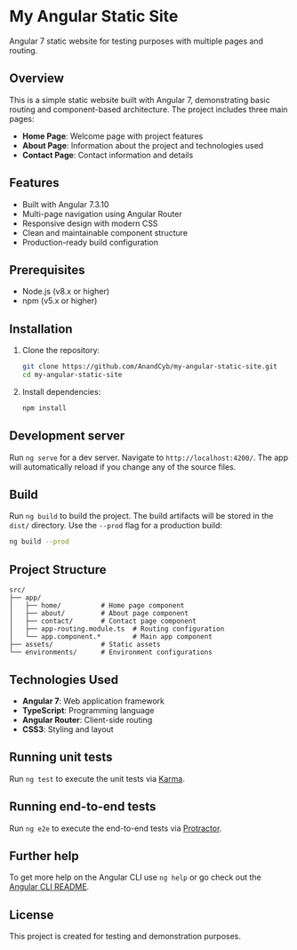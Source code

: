 # My Angular Static Site

Angular 7 static website for testing purposes with multiple pages and routing.

## Overview

This is a simple static website built with Angular 7, demonstrating basic routing and component-based architecture. The project includes three main pages:

- **Home Page**: Welcome page with project features
- **About Page**: Information about the project and technologies used
- **Contact Page**: Contact information and details

## Features

- Built with Angular 7.3.10
- Multi-page navigation using Angular Router
- Responsive design with modern CSS
- Clean and maintainable component structure
- Production-ready build configuration

## Prerequisites

- Node.js (v8.x or higher)
- npm (v5.x or higher)

## Installation

1. Clone the repository:
   ```bash
   git clone https://github.com/AnandCyb/my-angular-static-site.git
   cd my-angular-static-site
   ```

2. Install dependencies:
   ```bash
   npm install
   ```

## Development server

Run `ng serve` for a dev server. Navigate to `http://localhost:4200/`. The app will automatically reload if you change any of the source files.

## Build

Run `ng build` to build the project. The build artifacts will be stored in the `dist/` directory. Use the `--prod` flag for a production build:

```bash
ng build --prod
```

## Project Structure

```
src/
├── app/
│   ├── home/          # Home page component
│   ├── about/         # About page component
│   ├── contact/       # Contact page component
│   ├── app-routing.module.ts  # Routing configuration
│   └── app.component.*        # Main app component
├── assets/            # Static assets
└── environments/      # Environment configurations
```

## Technologies Used

- **Angular 7**: Web application framework
- **TypeScript**: Programming language
- **Angular Router**: Client-side routing
- **CSS3**: Styling and layout

## Running unit tests

Run `ng test` to execute the unit tests via [Karma](https://karma-runner.github.io).

## Running end-to-end tests

Run `ng e2e` to execute the end-to-end tests via [Protractor](http://www.protractortest.org/).

## Further help

To get more help on the Angular CLI use `ng help` or go check out the [Angular CLI README](https://github.com/angular/angular-cli/blob/master/README.md).

## License

This project is created for testing and demonstration purposes.
